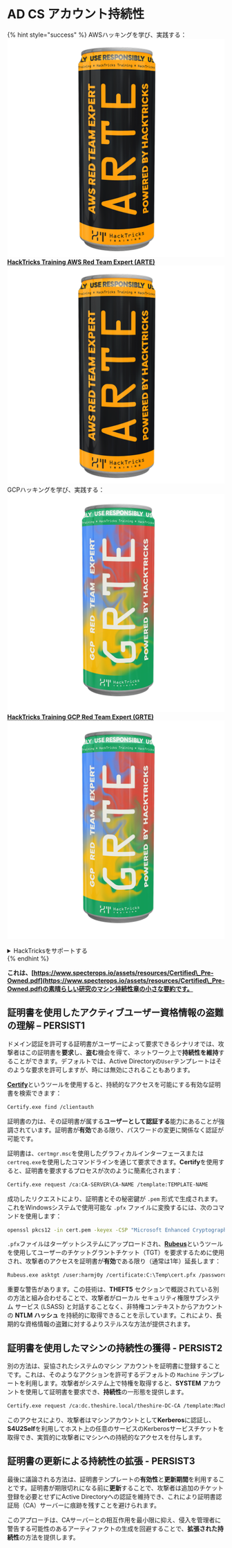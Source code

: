 # AD CS アカウント持続性

{% hint style="success" %}
AWSハッキングを学び、実践する：<img src="/.gitbook/assets/arte.png" alt="" data-size="line">[**HackTricks Training AWS Red Team Expert (ARTE)**](https://training.hacktricks.xyz/courses/arte)<img src="/.gitbook/assets/arte.png" alt="" data-size="line">\
GCPハッキングを学び、実践する：<img src="/.gitbook/assets/grte.png" alt="" data-size="line">[**HackTricks Training GCP Red Team Expert (GRTE)**<img src="/.gitbook/assets/grte.png" alt="" data-size="line">](https://training.hacktricks.xyz/courses/grte)

<details>

<summary>HackTricksをサポートする</summary>

* [**サブスクリプションプラン**](https://github.com/sponsors/carlospolop)を確認してください！
* **💬 [**Discordグループ**](https://discord.gg/hRep4RUj7f)または[**Telegramグループ**](https://t.me/peass)に参加するか、**Twitter** 🐦 [**@hacktricks\_live**](https://twitter.com/hacktricks\_live)**をフォローしてください。**
* **ハッキングのトリックを共有するために、[**HackTricks**](https://github.com/carlospolop/hacktricks)および[**HackTricks Cloud**](https://github.com/carlospolop/hacktricks-cloud)のGitHubリポジトリにPRを提出してください。**

</details>
{% endhint %}

**これは、[https://www.specterops.io/assets/resources/Certified\_Pre-Owned.pdf](https://www.specterops.io/assets/resources/Certified\_Pre-Owned.pdf)の素晴らしい研究のマシン持続性章の小さな要約です。**

## **証明書を使用したアクティブユーザー資格情報の盗難の理解 – PERSIST1**

ドメイン認証を許可する証明書がユーザーによって要求できるシナリオでは、攻撃者はこの証明書を**要求**し、**盗む**機会を得て、ネットワーク上で**持続性を維持**することができます。デフォルトでは、Active Directoryの`User`テンプレートはそのような要求を許可しますが、時には無効にされることもあります。

[**Certify**](https://github.com/GhostPack/Certify)というツールを使用すると、持続的なアクセスを可能にする有効な証明書を検索できます：
```bash
Certify.exe find /clientauth
```
証明書の力は、その証明書が属する**ユーザーとして認証する**能力にあることが強調されています。証明書が**有効**である限り、パスワードの変更に関係なく認証が可能です。

証明書は、`certmgr.msc`を使用したグラフィカルインターフェースまたは`certreq.exe`を使用したコマンドラインを通じて要求できます。**Certify**を使用すると、証明書を要求するプロセスが次のように簡素化されます：
```bash
Certify.exe request /ca:CA-SERVER\CA-NAME /template:TEMPLATE-NAME
```
成功したリクエストにより、証明書とその秘密鍵が `.pem` 形式で生成されます。これをWindowsシステムで使用可能な `.pfx` ファイルに変換するには、次のコマンドを使用します：
```bash
openssl pkcs12 -in cert.pem -keyex -CSP "Microsoft Enhanced Cryptographic Provider v1.0" -export -out cert.pfx
```
`.pfx`ファイルはターゲットシステムにアップロードされ、[**Rubeus**](https://github.com/GhostPack/Rubeus)というツールを使用してユーザーのチケットグラントチケット（TGT）を要求するために使用され、攻撃者のアクセスを証明書が**有効**である限り（通常は1年）延長します：
```bash
Rubeus.exe asktgt /user:harmj0y /certificate:C:\Temp\cert.pfx /password:CertPass!
```
重要な警告があります。この技術は、**THEFT5** セクションで概説されている別の方法と組み合わせることで、攻撃者がローカル セキュリティ権限サブシステム サービス (LSASS) と対話することなく、非特権コンテキストからアカウントの **NTLM ハッシュ** を持続的に取得できることを示しています。これにより、長期的な資格情報の盗難に対するよりステルスな方法が提供されます。

## **証明書を使用したマシンの持続性の獲得 - PERSIST2**

別の方法は、妥協されたシステムのマシン アカウントを証明書に登録することです。これは、そのようなアクションを許可するデフォルトの `Machine` テンプレートを利用します。攻撃者がシステム上で特権を取得すると、**SYSTEM** アカウントを使用して証明書を要求でき、**持続性**の一形態を提供します。
```bash
Certify.exe request /ca:dc.theshire.local/theshire-DC-CA /template:Machine /machine
```
このアクセスにより、攻撃者はマシンアカウントとして**Kerberos**に認証し、**S4U2Self**を利用してホスト上の任意のサービスのKerberosサービスチケットを取得でき、実質的に攻撃者にマシンへの持続的なアクセスを付与します。

## **証明書の更新による持続性の拡張 - PERSIST3**

最後に議論される方法は、証明書テンプレートの**有効性**と**更新期間**を利用することです。証明書が期限切れになる前に**更新**することで、攻撃者は追加のチケット登録を必要とせずにActive Directoryへの認証を維持でき、これにより証明書認証局（CA）サーバーに痕跡を残すことを避けられます。

このアプローチは、CAサーバーとの相互作用を最小限に抑え、侵入を管理者に警告する可能性のあるアーティファクトの生成を回避することで、**拡張された持続性**の方法を提供します。
